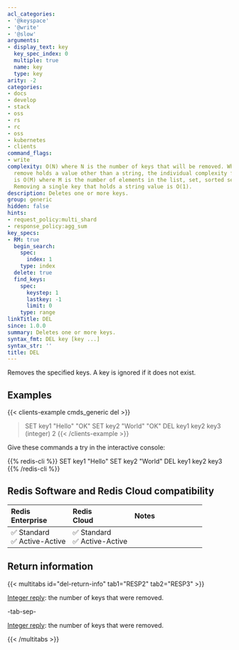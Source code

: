 ```yaml
---
acl_categories:
- '@keyspace'
- '@write'
- '@slow'
arguments:
- display_text: key
  key_spec_index: 0
  multiple: true
  name: key
  type: key
arity: -2
categories:
- docs
- develop
- stack
- oss
- rs
- rc
- oss
- kubernetes
- clients
command_flags:
- write
complexity: O(N) where N is the number of keys that will be removed. When a key to
  remove holds a value other than a string, the individual complexity for this key
  is O(M) where M is the number of elements in the list, set, sorted set or hash.
  Removing a single key that holds a string value is O(1).
description: Deletes one or more keys.
group: generic
hidden: false
hints:
- request_policy:multi_shard
- response_policy:agg_sum
key_specs:
- RM: true
  begin_search:
    spec:
      index: 1
    type: index
  delete: true
  find_keys:
    spec:
      keystep: 1
      lastkey: -1
      limit: 0
    type: range
linkTitle: DEL
since: 1.0.0
summary: Deletes one or more keys.
syntax_fmt: DEL key [key ...]
syntax_str: ''
title: DEL
---
```

Removes the specified keys.
A key is ignored if it does not exist.

## Examples

{{< clients-example cmds_generic del >}}
> SET key1 "Hello"
"OK"
> SET key2 "World"
"OK"
> DEL key1 key2 key3
(integer) 2
{{< /clients-example >}}

Give these commands a try in the interactive console:

{{% redis-cli %}}
SET key1 "Hello"
SET key2 "World"
DEL key1 key2 key3
{{% /redis-cli %}}

## Redis Software and Redis Cloud compatibility

| Redis<br />Enterprise | Redis<br />Cloud | <span style="min-width: 9em; display: table-cell">Notes</span> |
|:----------------------|:-----------------|:------|
| <span title="Supported">&#x2705; Standard</span><br /><span title="Supported"><nobr>&#x2705; Active-Active</nobr></span> | <span title="Supported">&#x2705; Standard</span><br /><span title="Supported"><nobr>&#x2705; Active-Active</nobr></span> |  |

## Return information

{{< multitabs id="del-return-info" 
    tab1="RESP2" 
    tab2="RESP3" >}}

[Integer reply](../../develop/reference/protocol-spec#integers): the number of keys that were removed.

-tab-sep-

[Integer reply](../../develop/reference/protocol-spec#integers): the number of keys that were removed.

{{< /multitabs >}}
